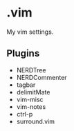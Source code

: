 # .vim
My vim settings.

## Plugins
- NERDTree
- NERDCommenter
- tagbar
- delimitMate
- vim-misc
- vim-notes
- ctrl-p
- surround.vim
